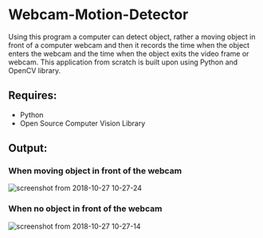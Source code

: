 # Webcam-Motion-Detector

<p> Using this program a computer can detect object, rather a moving object in front of a computer webcam and then it records the time when the object enters the webcam and the time when the object exits the video frame or webcam. This application from scratch is built upon using Python and OpenCV library. </p>

## Requires:
   * Python
   * Open Source Computer Vision Library
   
## Output:

### When moving object in front of the webcam

![screenshot from 2018-10-27 10-27-24](https://user-images.githubusercontent.com/40036314/47599833-14cbe100-d9d4-11e8-95a5-4e272513c3fa.png)




### When no object in front of the webcam


![screenshot from 2018-10-27 10-27-14](https://user-images.githubusercontent.com/40036314/47599834-15647780-d9d4-11e8-8ece-e88548c1e48c.png)
